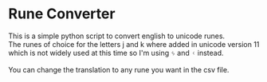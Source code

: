 # Rune Converter #
This is a simple python script to convert english to unicode runes.<br>
The runes of choice for the letters j and k where added in unicode version 11 which is not widely used at this time so I'm using ᛃ and ᚲ instead.<br>
<br>
You can change the translation to any rune you want in the csv file.<br>
